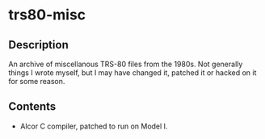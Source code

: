 # trs80-misc

## Description

An archive of miscellanous TRS-80 files from the 1980s. Not generally things
I wrote myself, but I may have changed it, patched it or hacked on it for
some reason.

## Contents

* Alcor C compiler, patched to run on Model I.
